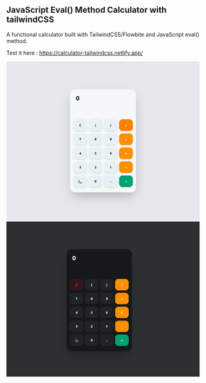 ## JavaScript Eval() Method Calculator with tailwindCSS
A functional calculator built with TailwindCSS/Flowbite and JavaScript eval() method.

Test it here : https://calculator-tailwindcss.netlify.app/

![Local Image](images/light.PNG)
![Local Image](images/dark.PNG)


